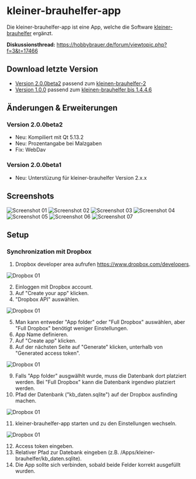 # kleiner-brauhelfer-app
Die kleiner-brauhelfer-app ist eine App, welche die Software [kleiner-brauhelfer](https://github.com/Gremmel/kleiner-brauhelfer) ergänzt.

**Diskussionsthread:**
https://hobbybrauer.de/forum/viewtopic.php?f=3&t=17466

## Download letzte Version
- [Version 2.0.0beta2](https://github.com/kleiner-brauhelfer/kleiner-brauhelfer-app/releases/tag/v2.0.0beta2) passend zum [kleinen-brauhelfer-2](https://github.com/kleiner-brauhelfer/kleiner-brauhelfer-2)
- [Version 1.0.0](https://github.com/kleiner-brauhelfer/kleiner-brauhelfer-app/releases/tag/v1.0.0) passend zum [kleinen-brauhelfer bis 1.4.4.6](https://github.com/Gremmel/kleiner-brauhelfer)

## Änderungen & Erweiterungen

### Version 2.0.0beta2
- Neu: Kompiliert mit Qt 5.13.2
- Neu: Prozentangabe bei Malzgaben
- Fix: WebDav

### Version 2.0.0beta1
- Neu: Unterstüzung für kleiner-brauhelfer Version 2.x.x

## Screenshots
![Screenshot 01](doc/Screenshot_01.png)
![Screenshot 02](doc/Screenshot_02.png)
![Screenshot 03](doc/Screenshot_03.png)
![Screenshot 04](doc/Screenshot_04.png)
![Screenshot 05](doc/Screenshot_05.png)
![Screenshot 06](doc/Screenshot_06.png)
![Screenshot 07](doc/Screenshot_07.png)

## Setup
### Synchronization mit Dropbox
1. Dropbox developer area aufrufen https://www.dropbox.com/developers.

![Dropbox 01](doc/Dropbox_01.png)

2. Einloggen mit Dropbox account.
3. Auf "Create your app" klicken.
4. "Dropbox API" auswählen.

![Dropbox 01](doc/Dropbox_02.png)

5. Man kann entweder "App folder" oder "Full Dropbox" auswählen, aber "Full Dropbox" benötigt weniger Einstellungen.
6. App Name definieren.
7. Auf "Create app" klicken.
8. Auf der nächsten Seite auf "Generate" klicken, unterhalb von "Generated access token".

![Dropbox 01](doc/Dropbox_03.png)

9. Falls "App folder" ausgwälhlt wurde, muss die Datenbank dort platziert werden. Bei "Full Dropbox" kann die Datenbank irgendwo platziert werden.
10. Pfad der Datenbank ("kb_daten.sqlite") auf der Dropbox ausfinding machen.

![Dropbox 01](doc/Dropbox_04.png)

11. kleiner-brauhelfer-app starten und zu den Einstellungen wechseln.

![Dropbox 01](doc/Dropbox_05.png)

12. Access token eingeben.
13. Relativer Pfad zur Datebank eingeben (z.B. /Apps/kleiner-brauhelfer/kb_daten.sqlite).
14. Die App sollte sich verbinden, sobald beide Felder korrekt ausgefüllt wurden.
